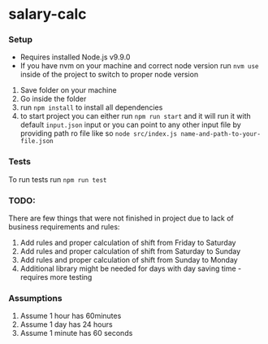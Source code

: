 # salary-calc

### Setup
- Requires installed Node.js v9.9.0
- If you have nvm on your machine and correct node version run `nvm use` inside of the project to switch to proper node version

1. Save folder on your machine
2. Go inside the folder
3. run `npm install` to install all dependencies
4. to start project you can either run `npm run start` and it will run it with default `input.json` input or you can point to any other input file by providing path ro file like so `node src/index.js name-and-path-to-your-file.json`


### Tests
To run tests run `npm run test`

### TODO:

There are few things that were not finished in project due to lack of business requirements and rules:
1. Add rules and proper calculation of shift from Friday to Saturday
2. Add rules and proper calculation of shift from Saturday to Sunday
3. Add rules and proper calculation of shift from Sunday to Monday
4. Additional library might be needed for days with day saving time - requires more testing


### Assumptions 
1. Assume 1 hour has 60minutes
2. Assume 1 day has 24 hours
3. Assume 1 minute has 60 seconds